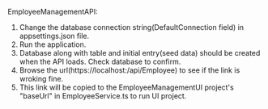 ﻿EmployeeManagementAPI:
1. Change the database connection string(DefaultConnection field) in appsettings.json file.
2. Run the application.
3. Database along with table and initial entry(seed data) should be created when the API loads. Check database to confirm.
4. Browse the url(https://localhost:<PORT>/api/Employee) to see if the link is wroking fine.
5. This link will be copied to the EmployeeManagementUI project's "baseUrl" in EmployeeService.ts to run UI project.
